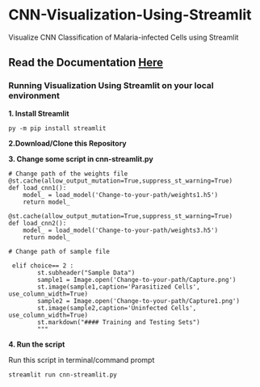 # CNN-Visualization-Using-Streamlit
Visualize CNN Classification of Malaria-infected Cells using Streamlit

## Read the Documentation [Here](https://nazillymada.github.io/Classification-of-Malaria-infected-Cells/)

### Running Visualization Using Streamlit on your local environment
**1. Install Streamlit**
```
py -m pip install streamlit
```
**2.Download/Clone this Repository**

**3. Change some script in cnn-streamlit.py**
```
# Change path of the weights file
@st.cache(allow_output_mutation=True,suppress_st_warning=True)
def load_cnn1():
    model_ = load_model('Change-to-your-path/weights1.h5')
    return model_

@st.cache(allow_output_mutation=True,suppress_st_warning=True)
def load_cnn2():
    model_ = load_model('Change-to-your-path/weights3.h5')
    return model_

# Change path of sample file
 
 elif choice== 2 :
        st.subheader("Sample Data")
        sample1 = Image.open('Change-to-your-path/Capture.png')
        st.image(sample1,caption='Parasitized Cells', use_column_width=True)
        sample2 = Image.open('Change-to-your-path/Capture1.png')
        st.image(sample2,caption='Uninfected Cells', use_column_width=True)
        st.markdown("#### Training and Testing Sets")
        """
```

**4. Run the script**

Run this script in terminal/command prompt
```
streamlit run cnn-streamlit.py
```
